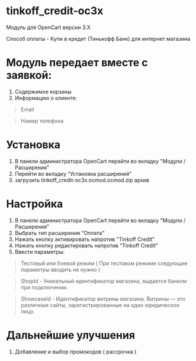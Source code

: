 # tinkoff_credit-oc3x

  Модуль для OpenCart версии 3.X
  
  Способ оплаты - Купи в кредит (Тинькофф Банк) для интернет магазина
  
# Модуль передает вместе с заявкой:

  1. Содержимое корзины
  2. Информацию о клиенте:

  > Email

  > Номер телефона

# Установка

  1. В панели администратора OpenCart перейти во вкладку "Модули / Расширения"
  2. Перейти во вкладку "Установка расширений"
  3. загрузить tinkoff_credit-oc3x.ocmod.ocmod.zip архив

# Настройка

  1. В панели администратора OpenCart перейти во вкладку "Модули / Расширения"
  2. Выбрать тип расширения "Оплата"
  3. Нажать кнопку активировать напротив "Tinkoff Credit"
  4. Нажать кнопку редактировать напротив "Tinkoff Credit"
  5. Ввести параметры:
  
  > Тестовый или боевой режим ( При тестовом режиме следующие параметры вводить не нужно )
  
  > ShopId - Уникальный идентификатор магазина, выдается банком
  при подключении.
  
  > ShowcaseId - Идентификатор витрины магазина.
  Витрины — это различные сайты, зарегистрированные
  на одно юридическое лицо.

# Дальнейшие улучшения
  
  1. Добавление и выбор промокодов ( рассрочка )
